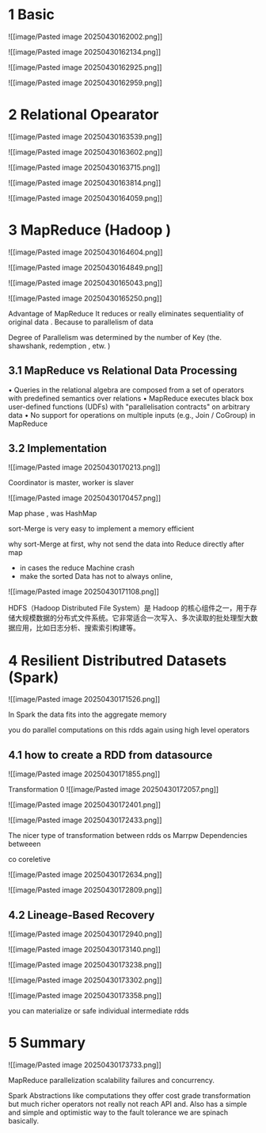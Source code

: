 


# 1 Basic 


![[image/Pasted image 20250430162002.png]]



![[image/Pasted image 20250430162134.png]]



![[image/Pasted image 20250430162925.png]]



![[image/Pasted image 20250430162959.png]]


# 2 Relational Opearator 

![[image/Pasted image 20250430163539.png]]


![[image/Pasted image 20250430163602.png]]

![[image/Pasted image 20250430163715.png]]


![[image/Pasted image 20250430163814.png]]



![[image/Pasted image 20250430164059.png]]



# 3 MapReduce (Hadoop )

![[image/Pasted image 20250430164604.png]]



![[image/Pasted image 20250430164849.png]]


![[image/Pasted image 20250430165043.png]]


![[image/Pasted image 20250430165250.png]]


Advantage of MapReduce 
It reduces or really eliminates sequentiality of original  data . Because to parallelism of data 

Degree of Parallelism was determined by   the number of Key (the. shawshank, redemption , etw. )


## 3.1 MapReduce vs Relational Data Processing

• Queries in the relational algebra are composed from a set of operators with predefined semantics over relations
• MapReduce executes black box user-defined functions (UDFs) with
"parallelisation contracts" on arbitrary data
• No support for operations on multiple inputs (e.g., Join / CoGroup) in MapReduce


## 3.2 Implementation

![[image/Pasted image 20250430170213.png]]



Coordinator is master, worker is slaver 


![[image/Pasted image 20250430170457.png]]



Map phase , was HashMap 

sort-Merge is very easy to implement a memory efficient 

why sort-Merge at first, why not send the data into Reduce  directly after map 
- in cases the reduce Machine crash 
- make the sorted Data has not to always online, 



![[image/Pasted image 20250430171108.png]]




HDFS（Hadoop Distributed File System）是 Hadoop 的核心组件之一，用于存储大规模数据的分布式文件系统。它非常适合一次写入、多次读取的批处理型大数据应用，比如日志分析、搜索索引构建等。


# 4 Resilient Distributred Datasets (Spark)


![[image/Pasted image 20250430171526.png]]


In Spark 
the data fits into the aggregate memory

you do parallel computations on this rdds again using high level operators



## 4.1 how to create a RDD from datasource 

![[image/Pasted image 20250430171855.png]]


Transformation 0
![[image/Pasted image 20250430172057.png]]


![[image/Pasted image 20250430172401.png]]


![[image/Pasted image 20250430172433.png]]



The nicer type of transformation between rdds os Marrpw Dependencies betweeen 

co coreletive 

![[image/Pasted image 20250430172634.png]]



![[image/Pasted image 20250430172809.png]]


## 4.2 Lineage-Based Recovery 

![[image/Pasted image 20250430172940.png]]

![[image/Pasted image 20250430173140.png]]


![[image/Pasted image 20250430173238.png]]

![[image/Pasted image 20250430173302.png]]


![[image/Pasted image 20250430173358.png]]

you can materialize or safe individual intermediate rdds


# 5 Summary 

![[image/Pasted image 20250430173733.png]]

MapReduce 
parallelization scalability failures and concurrency.

Spark 
Abstractions like computations they offer cost grade transformation but much richer operators not really not reach API and. Also has a simple and simple and optimistic way to the fault tolerance we are spinach basically.
